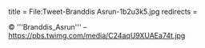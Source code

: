title = File:Tweet-Branddis Asrun-1b2u3k5.jpg
redirects =
>>>>

© '''Branddis_Asrun''' – https://pbs.twimg.com/media/C24aqU9XUAEa74t.jpg